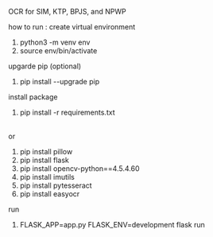 OCR for SIM, KTP, BPJS, and NPWP

how to run :
create virtual environment

<ol>
   <li> python3 -m venv env
   <li> source env/bin/activate
</ol>
upgarde pip (optional)
<ol>
   <li> pip install --upgrade pip
</ol>
install package

<ol>
   <li> pip install -r requirements.txt
</ol>
   <br>
   or
   <br>
<ol>
   <li> pip install pillow
   <li> pip install flask
   <li> pip install opencv-python==4.5.4.60
   <li> pip install imutils
   <li> pip install pytesseract
   <li> pip install easyocr
</ol>
run

<ol>
   <li> FLASK_APP=app.py FLASK_ENV=development flask run
</ol>
